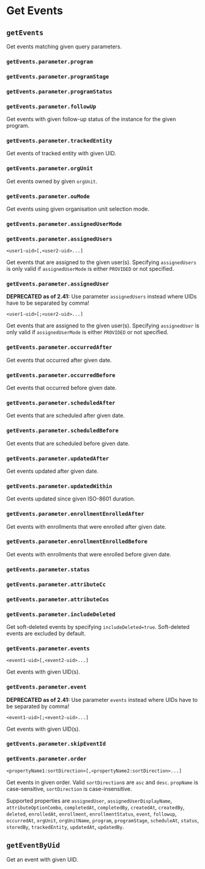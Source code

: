 # Get Events

## `getEvents`

Get events matching given query parameters.

### `getEvents.parameter.program`

### `getEvents.parameter.programStage`

### `getEvents.parameter.programStatus`

### `getEvents.parameter.followUp`

Get events with given follow-up status of the instance for the given program.

### `getEvents.parameter.trackedEntity`

Get events of tracked entity with given UID.

### `getEvents.parameter.orgUnit`

Get events owned by given `orgUnit`.

### `getEvents.parameter.ouMode`

Get events using given organisation unit selection mode.

### `getEvents.parameter.assignedUserMode`

### `getEvents.parameter.assignedUsers`

`<user1-uid>[,<user2-uid>...]`

Get events that are assigned to the given user(s). Specifying `assignedUsers` is only valid if `assignedUserMode` is
either `PROVIDED` or not specified.

### `getEvents.parameter.assignedUser`

**DEPRECATED as of 2.41:** Use parameter `assignedUsers` instead where UIDs have to be separated by comma!

`<user1-uid>[;<user2-uid>...]`

Get events that are assigned to the given user(s). Specifying `assignedUser` is only valid if `assignedUserMode` is
either `PROVIDED` or not specified.

### `getEvents.parameter.occurredAfter`

Get events that occurred after given date.

### `getEvents.parameter.occurredBefore`

Get events that occurred before given date.

### `getEvents.parameter.scheduledAfter`

Get events that are scheduled after given date.

### `getEvents.parameter.scheduledBefore`

Get events that are scheduled before given date.

### `getEvents.parameter.updatedAfter`

Get events updated after given date.

### `getEvents.parameter.updatedWithin`

Get events updated since given ISO-8601 duration.

### `getEvents.parameter.enrollmentEnrolledAfter`

Get events with enrollments that were enrolled after given date.

### `getEvents.parameter.enrollmentEnrolledBefore`

Get events with enrollments that were enrolled before given date.

### `getEvents.parameter.status`

### `getEvents.parameter.attributeCc`

### `getEvents.parameter.attributeCos`

### `getEvents.parameter.includeDeleted`

Get soft-deleted events by specifying `includeDeleted=true`. Soft-deleted events are excluded by default.

### `getEvents.parameter.events`

`<event1-uid>[,<event2-uid>...]`

Get events with given UID(s).

### `getEvents.parameter.event`

**DEPRECATED as of 2.41:** Use parameter `events` instead where UIDs have to be separated by comma!

`<event1-uid>[;<event2-uid>...]`

Get events with given UID(s).

### `getEvents.parameter.skipEventId`

### `getEvents.parameter.order`

`<propertyName1:sortDirection>[,<propertyName2:sortDirection>...]`

Get events in given order. Valid `sortDirection`s are `asc` and `desc`. `propName` is case-sensitive, `sortDirection`
is case-insensitive.

Supported properties are `assignedUser`, `assignedUserDisplayName`, `attributeOptionCombo`, `completedAt`,
`completedBy`, `createdAt`, `createdBy`, `deleted`, `enrolledAt`, `enrollment`, `enrollmentStatus`, `event`, `followup`,
`occurredAt`, `orgUnit`, `orgUnitName`, `program`, `programStage`, `scheduleAt`, `status`, `storedBy`, `trackedEntity`,
`updatedAt`, `updatedBy`.

## `getEventByUid`

Get an event with given UID.
